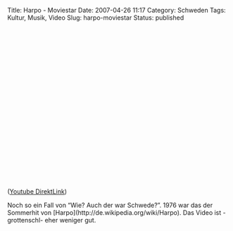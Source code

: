 Title: Harpo - Moviestar
Date: 2007-04-26 11:17
Category: Schweden
Tags: Kultur, Musik, Video
Slug: harpo-moviestar
Status: published

<p>
<object width="425" height="350">
<param name="movie" value="http://www.youtube.com/v/Pb3H7-M1Cr0"></param><param name="wmode" value="transparent"></param>

<embed src="http://www.youtube.com/v/Pb3H7-M1Cr0" type="application/x-shockwave-flash" wmode="transparent" width="425" height="350">
</embed>
</object>
  
([Youtube DirektLink](http://youtube.com/watch?v=Pb3H7-M1Cr0))

</p>
Noch so ein Fall von “Wie? Auch der war Schwede?”.  
1976 war das der Sommerhit von
[Harpo](http://de.wikipedia.org/wiki/Harpo). Das Video ist -grottenschl-
eher weniger gut.

